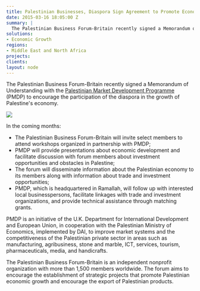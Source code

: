 ```yaml
---
title: Palestinian Businesses, Diaspora Sign Agreement to Promote Economic Growth, Trade
date: 2015-03-16 18:05:00 Z
summary: |
  The Palestinian Business Forum-Britain recently signed a Memorandum of Understanding with the Palestinian Market Development Programme (PMDP) to encourage the participation of the diaspora in the growth of Palestine's economy.
solutions:
- Economic Growth
regions:
- Middle East and North Africa
projects:
clients:
layout: node
---
```

The Palestinian Business Forum-Britain recently signed a Memorandum of Understanding with the [Palestinian Market Development Programme][1] (PMDP) to encourage the participation of the diaspora in the growth of Palestine's economy.

![][2]

In the coming months:

* The Palestinian Business Forum-Britain will invite select members to attend workshops organized in partnership with PMDP;
* PMDP will provide presentations about economic development and facilitate discussion with forum members about investment opportunities and obstacles in Palestine;
* The forum will disseminate information about the Palestinian economy to its members along with information about trade and investment opportunities;
* PMDP, which is headquartered in Ramallah, will follow up with interested local businesspersons, facilitate linkages with trade and investment organizations, and provide technical assistance through matching grants.

PMDP is an initiative of the U.K. Department for International Development and European Union, in cooperation with the Palestinian Ministry of Economics, implemented by DAI, to improve market systems and the competitiveness of the Palestinian private sector in areas such as manufacturing, agribusiness, stone and marble, ICT, services, tourism, pharmaceuticals, media, and handicrafts.

The Palestinian Business Forum-Britain is an independent nonprofit organization with more than 1,500 members worldwide. The forum aims to encourage the establishment of strategic projects that promote Palestinian economic growth and encourage the export of Palestinian products.

[1]: /our-work/projects/palestinian-market-development-programme-pmdp
[2]: /assets/images/news/DAI-News----PMDP.jpg
